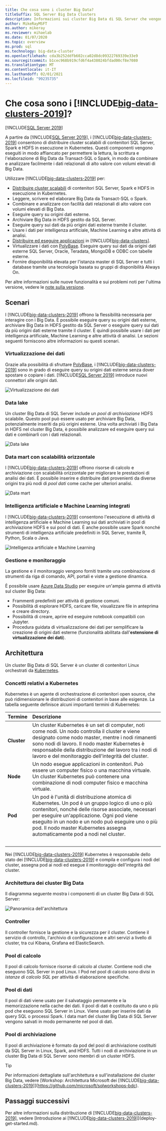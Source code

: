 ```yaml
---
title: Che cosa sono i cluster Big Data?
titleSuffix: SQL Server Big Data Clusters
description: Informazioni sui cluster Big Data di SQL Server che vengono eseguiti in Kubernetes e offrono opzioni di scale-out per dati relazionali e HDFS.
author: MikeRayMSFT
ms.author: mikeray
ms.reviewer: mihaelab
ms.date: 01/07/2020
ms.topic: overview
ms.prod: sql
ms.technology: big-data-cluster
ms.openlocfilehash: cda3b252ddfb602cca02d8dc09322769339e33e9
ms.sourcegitcommit: b1cec968b919cfd6f4a438024bfdad00cf8e7080
ms.translationtype: MT
ms.contentlocale: it-IT
ms.lasthandoff: 02/01/2021
ms.locfileid: "99235735"
---
```

# <a name="what-are-big-data-clusters-2019"></a>Che cosa sono i [!INCLUDE[big-data-clusters-2019](../includes/ssbigdataclusters-ss-nover.md)]?

[!INCLUDE[SQL Server 2019](../includes/applies-to-version/sqlserver2019.md)]

A partire da [!INCLUDE[SQL Server 2019](../includes/sssql19-md.md)], i [!INCLUDE[big-data-clusters-2019](../includes/ssbigdataclusters-ss-nover.md)] consentono di distribuire cluster scalabili di contenitori SQL Server, Spark e HDFS in esecuzione in Kubernetes. Questi componenti vengono eseguiti in modo affiancato per permettere la lettura, la scrittura e l'elaborazione di Big Data da Transact-SQL o Spark, in modo da combinare e analizzare facilmente i dati relazionali di alto valore con volumi elevati di Big Data.

Utilizzare [!INCLUDE[big-data-clusters-2019](../includes/ssbigdataclusters-ss-nover.md)] per:

- [Distribuire cluster scalabili](./deploy-get-started.md) di contenitori SQL Server, Spark e HDFS in esecuzione in Kubernetes. 
- Leggere, scrivere ed elaborare Big Data da Transact-SQL o Spark.
- Combinare e analizzare con facilità dati relazionali di alto valore con volumi elevati di Big Data.
- Eseguire query su origini dati esterne.
- Archiviare Big Data in HDFS gestito da SQL Server.
- Eseguire query sui dati da più origini dati esterne tramite il cluster.
- Usare i dati per intelligenza artificiale, Machine Learning e altre attività di analisi.
- [Distribuire ed eseguire applicazioni](./concept-application-deployment.md) in [!INCLUDE[big-data-clusters](../includes/ssbigdataclusters-nover.md)].
- Virtualizzare i dati con [PolyBase](../relational-databases/polybase/polybase-guide.md). Eseguire query sui dati da origini dati esterne SQL Server, Oracle, Teradata, MongoDB e ODBC con tabelle esterne.
- Fornire disponibilità elevata per l'istanza master di SQL Server e tutti i database tramite una tecnologia basata su gruppi di disponibilità Always On.

Per altre informazioni sulle nuove funzionalità e sui problemi noti per l'ultima versione, vedere le [note sulla versione](release-notes-big-data-cluster.md).

## <a name="scenarios"></a>Scenari

I [!INCLUDE[big-data-clusters-2019](../includes/ssbigdataclusters-ss-nover.md)] offrono la flessibilità necessaria per interagire con i Big Data. È possibile eseguire query su origini dati esterne, archiviare Big Data in HDFS gestito da SQL Server o eseguire query sui dati da più origini dati esterne tramite il cluster. È quindi possibile usare i dati per intelligenza artificiale, Machine Learning e altre attività di analisi. Le sezioni seguenti forniscono altre informazioni su questi scenari.

### <a name="data-virtualization"></a>Virtualizzazione dei dati

Grazie alla possibilità di sfruttare [PolyBase](../relational-databases/polybase/polybase-guide.md), i [!INCLUDE[big-data-clusters-2019](../includes/ssbigdataclusters-ss-nover.md)] sono in grado di eseguire query su origini dati esterne senza dover spostare o copiare i dati. [!INCLUDE[SQL Server 2019](../includes/sssql19-md.md)] introduce nuovi connettori alle origini dati.

![Virtualizzazione dei dati](media/big-data-cluster-overview/data-virtualization.png)

### <a name="data-lake"></a>Data lake

Un cluster Big Data di SQL Server include un *pool di archiviazione* HDFS scalabile. Questo pool può essere usato per archiviare Big Data, potenzialmente inseriti da più origini esterne. Una volta archiviati i Big Data in HDFS nel cluster Big Data, è possibile analizzare ed eseguire query sui dati e combinarli con i dati relazionali.

![Data lake](media/big-data-cluster-overview/data-lake.png)

### <a name="scale-out-data-mart"></a>Data mart con scalabilità orizzontale

I [!INCLUDE[big-data-clusters-2019](../includes/ssbigdataclusters-ss-nover.md)] offrono risorse di calcolo e archiviazione con scalabilità orizzontale per migliorare le prestazioni di analisi dei dati. È possibile inserire e distribuire dati provenienti da diverse origini tra più nodi di *pool dati* come cache per ulteriori analisi.

![Data mart](media/big-data-cluster-overview/data-mart.png)

### <a name="integrated-ai-and-machine-learning"></a>Intelligenza artificiale e Machine Learning integrati

I [!INCLUDE[big-data-clusters-2019](../includes/ssbigdataclusters-ss-nover.md)] consentono l'esecuzione di attività di intelligenza artificiale e Machine Learning sui dati archiviati in pool di archiviazione HDFS e sui pool di dati. È anche possibile usare Spark nonché strumenti di intelligenza artificiale predefiniti in SQL Server, tramite R, Python, Scala o Java.

![Intelligenza artificiale e Machine Learning](media/big-data-cluster-overview/ai-ml-spark.png)

### <a name="management-and-monitoring"></a>Gestione e monitoraggio

La gestione e il monitoraggio vengono forniti tramite una combinazione di strumenti da riga di comando, API, portali e viste a gestione dinamica.

È possibile usare [Azure Data Studio](../azure-data-studio/what-is-azure-data-studio.md) per eseguire un'ampia gamma di attività sul cluster Big Data:
- Frammenti predefiniti per attività di gestione comuni.
- Possibilità di esplorare HDFS, caricare file, visualizzare file in anteprima e creare directory.
- Possibilità di creare, aprire ed eseguire notebook compatibili con Jupyter.
- Procedura guidata di virtualizzazione dei dati per semplificare la creazione di origini dati esterne (funzionalità abilitata dall'**estensione di virtualizzazione dei dati**).

## <a name="architecture"></a><a id="architecture"></a> Architettura

Un cluster Big Data di SQL Server è un cluster di contenitori Linux orchestrati da [Kubernetes](https://kubernetes.io/docs/concepts/).

### <a name="kubernetes-concepts"></a>Concetti relativi a Kubernetes

Kubernetes è un agente di orchestrazione di contenitori open source, che può ridimensionare le distribuzioni di contenitori in base alle esigenze. La tabella seguente definisce alcuni importanti termini di Kubernetes:

|Termine|Descrizione|
|:--|:--|
| **Cluster** | Un cluster Kubernetes è un set di computer, noti come nodi. Un nodo controlla il cluster e viene designato come nodo master, mentre i nodi rimanenti sono nodi di lavoro. Il nodo master Kubernetes è responsabile della distribuzione del lavoro tra i nodi di lavoro e del monitoraggio dell'integrità del cluster. |
| **Node** | Un nodo esegue applicazioni in contenitori. Può essere un computer fisico o una macchina virtuale. Un cluster Kubernetes può contenere una combinazione di nodi computer fisico e macchina virtuale. |
| **Pod** | Un pod è l'unità di distribuzione atomica di Kubernetes. Un pod è un gruppo logico di uno o più contenitori, nonché delle risorse associate, necessari per eseguire un'applicazione. Ogni pod viene eseguito in un nodo e un nodo può eseguire uno o più pod. Il nodo master Kubernetes assegna automaticamente pod a nodi nel cluster. |
| &nbsp; ||

Nei [!INCLUDE[big-data-clusters-2019](../includes/ssbigdataclusters-ss-nover.md)] Kubernetes è responsabile dello stato dei [!INCLUDE[big-data-clusters-2019](../includes/ssbigdataclusters-ss-nover.md)] e compila e configura i nodi del cluster, assegna pod ai nodi ed esegue il monitoraggio dell'integrità del cluster.

### <a name="big-data-clusters-architecture"></a>Architettura dei cluster Big Data

Il diagramma seguente mostra i componenti di un cluster Big Data di SQL Server:

![Panoramica dell'architettura](media/big-data-cluster-overview/architecture-diagram-overview.png)

### <a name="controller"></a><a id="controlplane"></a> Controller

Il controller fornisce la gestione e la sicurezza per il cluster. Contiene il servizio di controllo, l'archivio di configurazione e altri servizi a livello di cluster, tra cui Kibana, Grafana ed ElasticSearch.

### <a name="compute-pool"></a><a id="computeplane"></a> Pool di calcolo

Il pool di calcolo fornisce risorse di calcolo al cluster. Contiene nodi che eseguono SQL Server in pod Linux. I Pod nel pool di calcolo sono divisi in *istanze di calcolo SQL* per attività di elaborazione specifiche. 

### <a name="data-pool"></a><a id="dataplane"></a> Pool di dati

Il pool di dati viene usato per il salvataggio permanente e la memorizzazione nella cache dei dati. Il pool di dati è costituito da uno o più pod che eseguono SQL Server in Linux. Viene usato per inserire dati da query SQL o processi Spark. I data mart del cluster Big Data di SQL Server vengono salvati in modo permanente nel pool di dati. 

### <a name="storage-pool"></a>Pool di archiviazione

Il pool di archiviazione è formato da pod del pool di archiviazione costituiti da SQL Server in Linux, Spark, and HDFS. Tutti i nodi di archiviazione in un cluster Big Data di SQL Server sono membri di un cluster HDFS.

> [!TIP]
> Per informazioni dettagliate sull'architettura e sull'installazione dei cluster Big Data, vedere [Workshop: Architettura Microsoft dei [!INCLUDE[big-data-clusters-2019](../includes/ssbigdataclusters-ss-nover.md)]](https://github.com/microsoft/sqlworkshops-bdc).

## <a name="next-steps"></a>Passaggi successivi

Per altre informazioni sulla distribuzione di [!INCLUDE[big-data-clusters-2019](../includes/ssbigdataclusters-ss-nover.md)], vedere [Introduzione ai [!INCLUDE[big-data-clusters-2019](../includes/ssbigdataclusters-ss-nover.md)]](deploy-get-started.md).